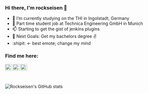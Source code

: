 ### Hi there, I'm rockseisen 👋

- 🔭 I’m currently studying on the THI in Ingolstadt, Germany
- 🌱 Part time student job at Technica Engineering GmbH in Munich
- 📫 Starting to get the gist of jenkins plugins
- 🥅 Next Goals: Get my bachelors degree ✌️
- :shipit: <- best emote; change my mind
<!-- 👯 I’m looking to collaborate on ...
- 🤔 I’m looking for help with ...
- 💬 Ask me about ...
- 📫 How to reach me: ...
- 😄 Pronouns: ...
- ⚡ Fun fact: ...-->


### Find me here:

[<img align="left" alt="rockseisen | Twitter" width="22px" src="https://cdn.jsdelivr.net/npm/simple-icons@v3/icons/twitter.svg" />][twitter] 
[<img align="left" alt="rockseisen | LinkedIn" width="22px" src="https://cdn.jsdelivr.net/npm/simple-icons@v3/icons/linkedin.svg" />][linkedin] 
[<img align="left" alt="rockseisen | Instagram" width="22px" src="https://cdn.jsdelivr.net/npm/simple-icons@v3/icons/instagram.svg" />][instagram] 

<br/>
<br/>
<br/>

![Rockseisen's GitHub stats](https://github-readme-stats.vercel.app/api?username=rockseisen&count_private=true&theme=tokyonight)  




[filter]: sepia(60%)
[twitter]: https://twitter.com/rockseisen
[instagram]: https://instagram.com/rockseisen
[linkedin]: https://www.linkedin.com/in/rockseisen
